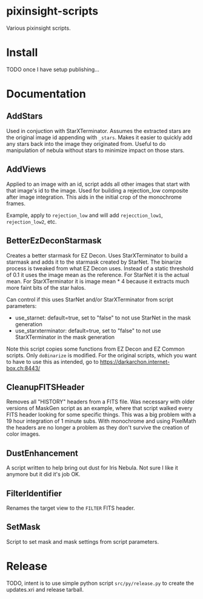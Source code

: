 # pixinsight-scripts

Various pixinsight scripts.

# Install

TODO once I have setup publishing...

# Documentation

## AddStars

Used in conjuction with StarXTerminator.  Assumes the extracted stars are the original image id appending with `_stars`.  Makes it easier to quickly add any stars back into the image they originated from.  Useful to do manipulation of nebula without stars to minimize impact on those stars.

## AddViews

Applied to an image with an id, script adds all other images that start with that image's id to the image.  Used for building a rejection_low composite after image integration.  This aids in the initial crop of the monochrome frames.

Example, apply to `rejection_low` and will add `rejecction_low1`, `rejection_low2`, etc.

## BetterEzDeconStarmask

Creates a better starmask for EZ Decon.  Uses StarXTerminator to build a starmask and adds it to the starmask created by StarNet.  The binarize process is tweaked from what EZ Decon uses.  Instead of a static threshold of 0.1 it uses the image mean as the reference.  For StarNet it is the actual mean.  For StarXTerminator it is image mean * 4 because it extracts much more faint bits of the star halos.

Can control if this uses StarNet and/or StarXTerminator from script parameters:

* use_starnet: default=true, set to "false" to not use StarNet in the mask generation
* use_starxterminator: default=true, set to "false" to not use StarXTerminator in the mask generation

Note this script copies some functions from EZ Decon and EZ Common scripts.  Only `doBinarize` is modified.  For the original scripts, which you want to have to use this as intended, go to https://darkarchon.internet-box.ch:8443/

## CleanupFITSHeader

Removes all "HISTORY" headers from a FITS file.  Was necessary with older versions of MaskGen script as an example, where that script walked every FITS header looking for some specific things.  This was a big problem with a 19 hour integration of 1 minute subs.  With monochrome and using PixelMath the headers are no longer a problem as they don't survive the creation of color images.

## DustEnhancement

A script written to help bring out dust for Iris Nebula.  Not sure I like it anymore but it did it's job OK.

## FilterIdentifier

Renames the target view to the `FILTER` FITS header.

## SetMask

Script to set mask and mask settings from script parameters.  

# Release

TODO, intent is to use simple python script `src/py/release.py` to create the updates.xri and release tarball.
